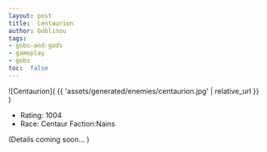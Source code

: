 ```yaml
---
layout: post
title:  Centaurion
author: Goblinou
tags:
- gobs-and-gods
- gameplay
- gobs
toc:  false
---
```


![Centaurion]( {{ 'assets/generated/enemies/centaurion.jpg' | relative_url }} )
- Rating: 1004
- Race: Centaur  Faction:Nains

(Details coming soon... )